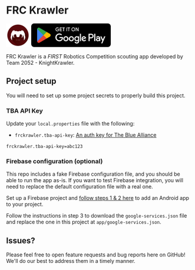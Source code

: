 # FRC Krawler

<img src="https://raw.githubusercontent.com/frc2052/FRC-Krawler/master/art/logoformarketing.jpg" width="64"> [<img src="https://github.com/pioug/google-play-badges/blob/main/svg/English.svg" alt="Google Play" height="64"/>](https://play.google.com/store/apps/details?id=com.team2052.frckrawler&hl=en)

FRC Krawler is a *FIRST* Robotics Competition scouting app developed by Team 2052 - KnightKrawler.

## Project setup
You will need to set up some project secrets to properly build this project.

### TBA API Key
Update your `local.properties` file with the following:

 * `frckrawler.tba-api-key`: [An auth key for The Blue Alliance](https://www.thebluealliance.com/apidocs)

```
frckrawler.tba-api-key=abc123
```

### Firebase configuration (optional)
This repo includes a fake Firebase configuration file, and you should be able to run the app as-is.
If you want to test Firebase integration, you will need to replace the default configuration file 
with a real one.

Set up a Firebase project and [follow steps 1 & 2 here](https://firebase.google.com/docs/android/setup?authuser=1&hl=en#console) to add an Android app to your project.

Follow the instructions in step 3 to download the `google-services.json` file and replace the one in this project at `app/google-services.json`.
  
## Issues?
Please feel free to open feature requests and bug reports here on GitHub! We'll do our best to 
address them in a timely manner.



